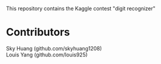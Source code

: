 This repository contains the Kaggle contest "digit recognizer"

# Contributors #
Sky Huang (github.com/skyhuang1208)   
Louis Yang (github.com/louis925)

